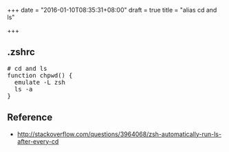 +++
date = "2016-01-10T08:35:31+08:00"
draft = true
title = "alias cd and ls"

+++



## .zshrc

<pre>
# cd and ls                                                                                                                                                                                                         
function chpwd() {
  emulate -L zsh
  ls -a
}
</pre>

## Reference

* <http://stackoverflow.com/questions/3964068/zsh-automatically-run-ls-after-every-cd>